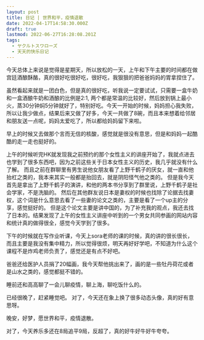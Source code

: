 ```yaml
---
layout: post
title: 日记 | 世界和平，疫情退散
date: 2022-04-17T14:58:30.000Z
draft: true
lastmod: 2022-06-27T16:28:08.201Z
tags:
  - ヤクルトスワローズ
  - 天天的快乐日记
---
```

今天总体上来说是觉得是星期天，所以放松的一天，上午和下午主要的时间都在做宫廷酒酿酥酪，真的很好吃很好吃，很好吃，我狠狠的把爸爸妈妈的胃拿捏住了。

虽然看起来就是一团白色，但是真的很好吃，听我说一定要试试，只需要一盒牛奶和一盒酒酿牛奶和酒酿的比例是2:1, 两个都是常温的比较好，然后放到锅上最小火，蒸30分钟焖5分钟就好了，特别好吃。今天一开始的时候，妈妈担心我失败，所以让我少做点，结果后来又做了好多，今天一共做了8碗，而且本来想着给邻居和朋友送一点呢，妈妈太爱吃了，所以都给妈妈留下来啦。

早上的时候又去做那个言而无信的核酸，感觉就是很没有意思，但是和妈妈一起酷酷的走一走也挺好的。

上午的时候听完HK就发现我之前预约的那个女性主义的讲座开始了，我就点进去也学到了很多东西吧，因为之前这些关于日本女性主义的历史，我几乎就没有什么了解。
而且之前在群聊里有男生说他女朋友看了上野千鹤子的厌女，就一直和他抬杠之类的，我本来其实一般都是抬回去，就是阴阳怪气他之类的。
但是我今天首先是拿出了上野千鹤子的演讲，和他的两本书分享到了群里说，上野千鹤子是社会学家，不是洗脑的。
然后在其他群友说日本是妻权的时候也找除了论据去找妻权，这个词是什么意思去看了一些妻的论文之类的，主要是看了一个up主的分享，感觉挺好的。
但是这个论文主要是讲中国的，为了补充我的观点，我还去找了日本的。结果发现了上午的女性主义讲座中听到的一个男女共同参画的网站内容和统计真的做得很全，感觉今天学到了很多。

下午的时候就在写作业听课，今天上sora老师的课的时候，真的讲的很长很长，而且主要是我没有集中精力，所以觉得很烦，明天再好好学吧，不知道为什么这个课程不是炸鸡老师负责了，感觉还是有点不好吧。

爸爸还给医护人员捐了20幅画，我今天帮他挑出来了，画的是一些牡丹荷花或者是山水之类的，感觉都挺不错的。

睡前还和高高聊了一会儿聊疫情，聊上海，聊吃饭什么的。

已经很晚了，赶紧睡觉吧。
对了，今天还在象上换了很多动态头像，真的好有意思呀。

晚安，好梦，愿世界和平，疫情退散。

对了，今天养乐多还在8局追平9局，反超了，真的好牛好牛好牛夸夸。
